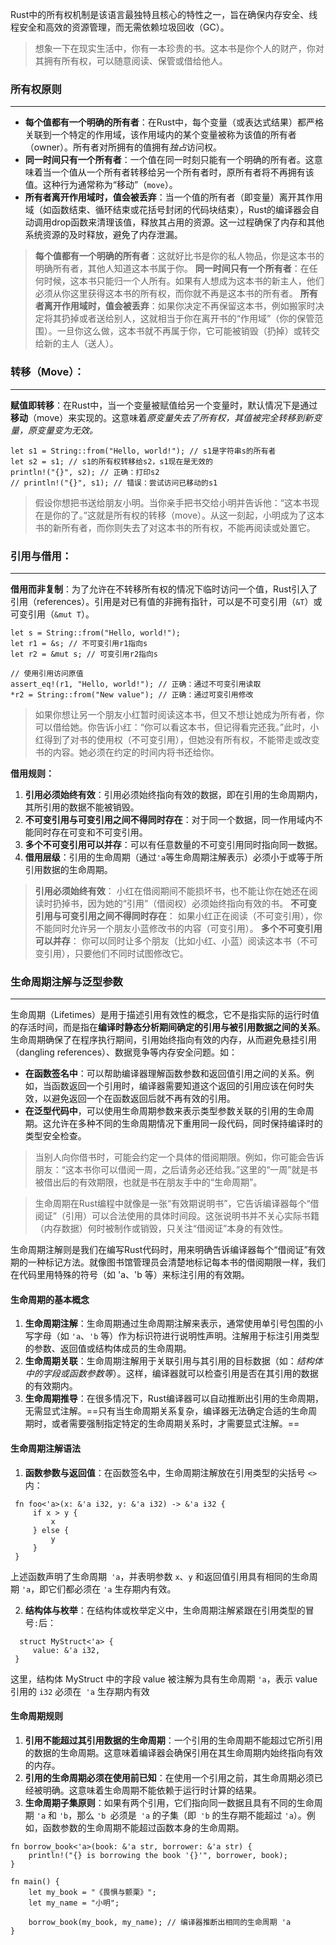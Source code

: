 Rust中的所有权机制是该语言最独特且核心的特性之一，旨在确保内存安全、线程安全和高效的资源管理，而无需依赖垃圾回收（GC）。


> 想象一下在现实生活中，你有一本珍贵的书。这本书是你个人的财产，你对其拥有所有权，可以随意阅读、保管或借给他人。

### 所有权原则
---
- **每个值都有一个明确的所有者**：在Rust中，每个变量（或表达式结果）都严格关联到一个特定的作用域，该作用域内的某个变量被称为该值的所有者（owner）。所有者对所拥有的值拥有*独占*访问权。
- **同一时间只有一个所有者**：一个值在同一时刻只能有一个明确的所有者。这意味着当一个值从一个所有者转移给另一个所有者时，原所有者将不再拥有该值。这种行为通常称为“移动”（`move`）。
- **所有者离开作用域时，值会被丢弃**：当一个值的所有者（即变量）离开其作用域（如函数结束、循环结束或花括号封闭的代码块结束），Rust的编译器会自动调用drop函数来清理该值，释放其占用的资源。这一过程确保了内存和其他系统资源的及时释放，避免了内存泄漏。

>**每个值都有一个明确的所有者**：这就好比书是你的私人物品，你是这本书的明确所有者，其他人知道这本书属于你。
  **同一时间只有一个所有者**：在任何时候，这本书只能归一个人所有。如果有人想成为这本书的新主人，他们必须从你这里获得这本书的所有权，而你就不再是这本书的所有者。
  **所有者离开作用域时，值会被丢弃**：如果你决定不再保留这本书，例如搬家时决定将其扔掉或者送给别人，这就相当于你在离开书的“作用域”（你的保管范围）。一旦你这么做，这本书就不再属于你，它可能被销毁（扔掉）或转交给新的主人（送人）。

### 转移（Move）：
---

**赋值即转移**：在Rust中，当一个变量被赋值给另一个变量时，默认情况下是通过**移动**（move）来实现的。这意味着*原变量失去了所有权，其值被完全转移到新变量，原变量变为无效。*
```
let s1 = String::from("Hello, world!"); // s1是字符串s的所有者
let s2 = s1; // s1的所有权转移给s2，s1现在是无效的
println!("{}", s2); // 正确：打印s2
// println!("{}", s1); // 错误：尝试访问已移动的s1

```
>假设你想把书送给朋友小明。当你亲手把书交给小明并告诉他：“这本书现在是你的了。”这就是所有权的转移（move）。从这一刻起，小明成为了这本书的新所有者，而你则失去了对这本书的所有权，不能再阅读或处置它。


### 引用与借用：
---

**借用而非复制**：为了允许在不转移所有权的情况下临时访问一个值，Rust引入了引用（references）。引用是对已有值的非拥有指针，可以是不可变引用（`&T`）或可变引用（`&mut T`）。

```
let s = String::from("Hello, world!");
let r1 = &s; // 不可变引用r1指向s
let r2 = &mut s; // 可变引用r2指向s

// 使用引用访问原值
assert_eq!(r1, "Hello, world!"); // 正确：通过不可变引用读取
*r2 = String::from("New value"); // 正确：通过可变引用修改
```

> 如果你想让另一个朋友小红暂时阅读这本书，但又不想让她成为所有者，你可以借给她。你告诉小红：“你可以看这本书，但记得看完还我。”此时，小红得到了对书的使用权（不可变引用），但她没有所有权，不能带走或改变书的内容。她必须在约定的时间内将书还给你。


**借用规则：**
1. **引用必须始终有效**：引用必须始终指向有效的数据，即在引用的生命周期内，其所引用的数据不能被销毁。
2. **不可变引用与可变引用之间不得同时存在**：对于同一个数据，同一作用域内不能同时存在可变和不可变引用。
3. **多个不可变引用可以并存**：可以有任意数量的不可变引用同时指向同一数据。
4. **借用层级**：引用的生命周期（通过`'a`等生命周期注解表示）必须小于或等于所引用数据的生命周期。

>**引用必须始终有效**：
>	小红在借阅期间不能损坏书，也不能让你在她还在阅读时扔掉书，因为她的“引用”（借阅权）必须始终指向有效的书。
**不可变引用与可变引用之间不得同时存在**：
	如果小红正在阅读（不可变引用），你不能同时允许另一个朋友小蓝修改书的内容（可变引用）。
**多个不可变引用可以并存**：
	你可以同时让多个朋友（比如小红、小蓝）阅读这本书（不可变引用），只要他们不同时试图修改它。


###  

### 生命周期注解与泛型参数
---
生命周期（Lifetimes）是用于描述引用有效性的概念，它不是指实际的运行时值的存活时间，而是指在**编译时静态分析期间确定的引用与被引用数据之间的关系**。生命周期确保了在程序执行期间，引用始终指向有效的内存，从而避免悬挂引用（dangling references）、数据竞争等内存安全问题。如：

- **在函数签名中**：可以帮助编译器理解函数参数和返回值引用之间的关系。例如，当函数返回一个引用时，编译器需要知道这个返回的引用应该在何时失效，以避免返回一个在函数返回后就不再有效的引用。
- **在泛型代码中**，可以使用生命周期参数来表示类型参数关联的引用的生命周期。这允许在多种不同的生命周期情况下重用同一段代码，同时保持编译时的类型安全检查。


>当别人向你借书时，可能会约定一个具体的借阅期限。例如，你可能会告诉朋友：“这本书你可以借阅一周，之后请务必还给我。”这里的“一周”就是书被借出后的有效期限，也就是书在朋友手中的“生命周期”。


>生命周期在Rust编程中就像是一张“有效期说明书”，它告诉编译器每个“借阅证”（引用）可以合法使用的具体时间段。这张说明书并不关心实际书籍（内存数据）何时被制作或销毁，只关注“借阅证”本身的有效性。
> 
  生命周期注解则是我们在编写Rust代码时，用来明确告诉编译器每个“借阅证”有效期的一种标记方法。就像图书馆管理员会清楚地标记每本书的借阅期限一样，我们在代码里用特殊的符号（如 'a、'b 等）来标注引用的有效期。


#### 生命周期的基本概念

1. **生命周期注解**：生命周期通过生命周期注解来表示，通常使用单引号包围的小写字母（如 `'a`、`'b` 等）作为标识符进行说明性声明。注解用于标注引用类型的参数、返回值或结构体成员的生命周期。
2. **生命周期关联**：生命周期注解用于关联引用与其引用的目标数据（如：*结构体中的字段或函数参数等*）。这样，编译器就可以检查引用是否在其引用的数据的有效期内。
3. **生命周期推导**：在很多情况下，Rust编译器可以自动推断出引用的生命周期，无需显式注解。==只有当生命周期关系复杂，编译器无法确定合适的生命周期时，或者需要强制指定特定的生命周期关系时，才需要显式注解。==

#### 生命周期注解语法

1. **函数参数与返回值**：在函数签名中，生命周期注解放在引用类型的尖括号 `<>` 内：
 ```
  fn foo<'a>(x: &'a i32, y: &'a i32) -> &'a i32 {
      if x > y {
          x
      } else {
          y
      }
  }
 ```
上述函数声明了生命周期` 'a`，并表明参数 `x`、`y` 和返回值引用具有相同的生命周期 `'a`，即它们都必须在 `'a` 生存期内有效。

2. **结构体与枚举**：在结构体或枚举定义中，生命周期注解紧跟在引用类型的冒号` : `后：
 ```
   struct MyStruct<'a> {
      value: &'a i32,
  }
 ```
 这里，结构体 MyStruct 中的字段 value 被注解为具有生命周期 `'a`，表示 value 引用的 `i32` 必须在` 'a` 生存期内有效

#### 生命周期规则

1. **引用不能超过其引用数据的生命周期**：一个引用的生命周期不能超过它所引用的数据的生命周期。这意味着编译器会确保引用在其生命周期内始终指向有效的内存。
2. **引用的生命周期必须在使用前已知**：在使用一个引用之前，其生命周期必须已经被明确。这意味着生命周期不能依赖于运行时计算的结果。
3. **生命周期子集原则**：如果有两个引用，它们指向同一数据且具有不同的生命周期 `'a` 和 `'b`，那么 `'b `必须是` 'a` 的子集（即` 'b` 的生存期不能超过 `'a`）。例如，函数参数的生命周期不能超过函数本身的生命周期。

```
fn borrow_book<'a>(book: &'a str, borrower: &'a str) {
    println!("{} is borrowing the book '{}'", borrower, book);
}

fn main() {
    let my_book = "《畏惧与颤栗》";
    let my_name = "小明";

    borrow_book(my_book, my_name); // 编译器推断出相同的生命周期 'a
}
```
